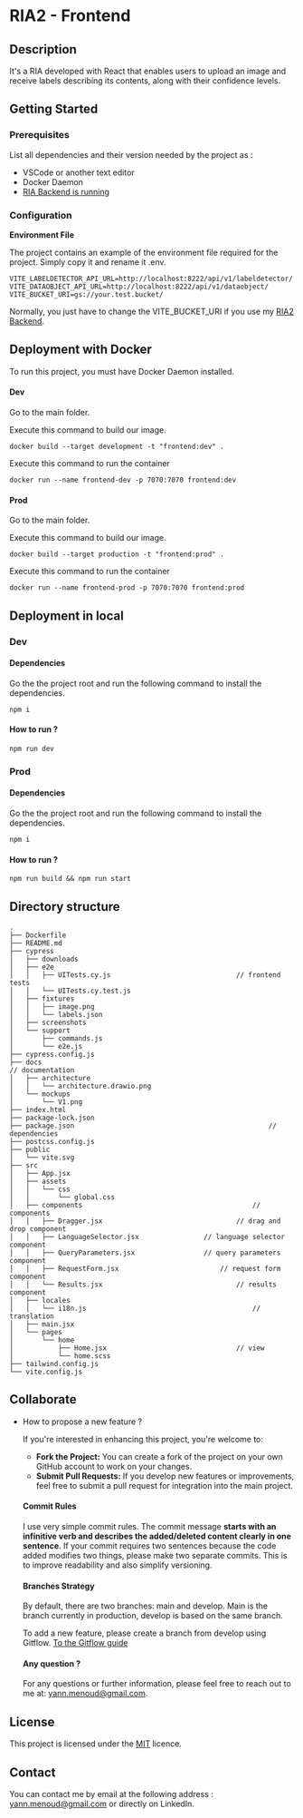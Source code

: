 # RIA2 - Frontend

## Description

It's a RIA developed with React that enables users to upload an image and receive labels describing its contents, along with their confidence levels.

## Getting Started

### Prerequisites

List all dependencies and their version needed by the project as :

- VSCode or another text editor
- Docker Daemon
- [RIA Backend is running](https://github.com/menoudyann/RIA2-Backend)

### Configuration

**Environment File**

The project contains an example of the environment file required for the project. Simply copy it and rename it .env.

```
VITE_LABELDETECTOR_API_URL=http://localhost:8222/api/v1/labeldetector/
VITE_DATAOBJECT_API_URL=http://localhost:8222/api/v1/dataobject/
VITE_BUCKET_URI=gs://your.test.bucket/
```

Normally, you just have to change the VITE_BUCKET_URI if you use my [RIA2 Backend](https://github.com/menoudyann/RIA2-Backend.git).

## Deployment with Docker

To run this project, you must have Docker Daemon installed.

#### Dev

Go to the main folder.

Execute this command to build our image.
```
docker build --target development -t "frontend:dev" .
```

Execute this command to run the container
```
docker run --name frontend-dev -p 7070:7070 frontend:dev
```

#### Prod

Go to the main folder.

Execute this command to build our image.
```
docker build --target production -t "frontend:prod" .
```

Execute this command to run the container
```
docker run --name frontend-prod -p 7070:7070 frontend:prod
```

## Deployment in local

### Dev

#### Dependencies

Go the the project root and run the following command to install the dependencies.

```
npm i 
```

#### How to run ?

```
npm run dev
```

### Prod

#### Dependencies

Go the the project root and run the following command to install the dependencies.

```
npm i 
```

#### How to run ?

```
npm run build && npm run start
```

## Directory structure

```
.
├── Dockerfile
├── README.md
├── cypress
│   ├── downloads
│   ├── e2e
│   │   ├── UITests.cy.js								// frontend tests
│   │   └── UITests.cy.test.js
│   ├── fixtures
│   │   ├── image.png
│   │   └── labels.json
│   ├── screenshots
│   └── support
│       ├── commands.js
│       └── e2e.js
├── cypress.config.js
├── docs																// documentation
│   ├── architecture
│   │   └── architecture.drawio.png
│   └── mockups
│       └── V1.png
├── index.html
├── package-lock.json
├── package.json												// dependencies
├── postcss.config.js
├── public
│   └── vite.svg
├── src
│   ├── App.jsx																						
│   ├── assets
│   │   └── css
│   │       └── global.css
│   ├── components											// components
│   │   ├── Dragger.jsx									// drag and drop component
│   │   ├── LanguageSelector.jsx				// language selector component
│   │   ├── QueryParameters.jsx					// query parameters component
│   │   ├── RequestForm.jsx							// request form component
│   │   └── Results.jsx									// results component
│   ├── locales
│   │   └── i18n.js											// translation
│   ├── main.jsx
│   └── pages
│       └── home
│           ├── Home.jsx								// view
│           └── home.scss
├── tailwind.config.js
└── vite.config.js
```



## Collaborate

- How to propose a new feature ?

  If you're interested in enhancing this project, you're welcome to:

  - **Fork the Project:** You can create a fork of the project on your own GitHub account to work on your changes.
  - **Submit Pull Requests:** If you develop new features or improvements, feel free to submit a pull request for integration into the main project.

  #### Commit Rules

  I use very simple commit rules. The commit message **starts with an infinitive verb and describes the added/deleted content clearly in one sentence**. If your commit requires two sentences because the code added modifies two things, please make two separate commits. This is to improve readability and also simplify versioning.

  #### Branches Strategy

  By default, there are two branches: main and develop. Main is the branch currently in production, develop is based on the same branch.

  To add a new feature, please create a branch from develop using Gitflow. [To the Gitflow guide](https://www.atlassian.com/git/tutorials/comparing-workflows/gitflow-workflow)

  #### Any question ?

  For any questions or further information, please feel free to reach out to me at: [yann.menoud@gmail.com](mailto:yann.menoud@gmail.com).

## License

This project is licensed under the [MIT](https://github.com/menoudyann/BI_DataObject/blob/main/LICENSE) licence.

## Contact

You can contact me by email at the following address : yann.menoud@gmail.com or directly on LinkedIn.

